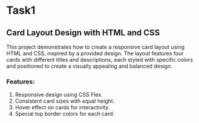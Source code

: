 # Task1
## Card Layout Design with HTML and CSS
This project demonstrates how to create a responsive card layout using HTML and CSS, inspired by a provided design. The layout features four cards with different titles and descriptions, each styled with specific colors and positioned to create a visually appealing and balanced design.

### Features:
1. Responsive design using CSS Flex.
2. Consistent card sizes with equal height.
3. Hover effect on cards for interactivity.
4. Special top border colors for each card.